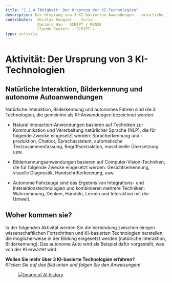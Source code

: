 ```yaml
---
title: "2.2.4 Tätigkeit: Der Ursprung der KI-Technologien"
description: Der Ursprung von 3 KI-basierten Anwendungen - natürliche Interaktion, Bilderkennung und autonomes Auto.
contributor:  Nicolas Rougier -  Inria
              Daniela Hau - SCRIPT / MENJE
              Claude Reuters - SCRIPT / 
type: activity
---
```


# Aktivität: Der Ursprung von 3 KI-Technologien

## Natürliche Interaktion, Bilderkennung und autonome Autoanwendungen

Natürliche Interaktion, Bilderkennung und autonomes Fahren sind die 3 Technologien, die gemeinhin als KI-Anwendungen bezeichnet werden:

- Natural Interaction-Anwendungen basieren auf Techniken zur Kommunikation und Verarbeitung natürlicher Sprache (NLP), die für folgende Zwecke eingesetzt werden: Spracherkennung und -produktion, Chatbot, Sprachassistent, automatische Textzusammenfassung, Begriffsextraktion, maschinelle Übersetzung usw.

- Bilderkennungsanwendungen basieren auf Computer-Vision-Techniken, die für folgende Zwecke eingesetzt werden: Gesichtserkennung, visuelle Diagnostik, Handschrifterkennung, usw.

- Autonome Fahrzeuge sind das Ergebnis von Integrations- und Interaktionstechnologien und kombinieren mehrere Techniken: Wahrnehmung, Denken, Handeln, Lernen und Interaktion mit der Umwelt.

## Woher kommen sie?

In der folgenden Aktivität werden Sie die Verbindung zwischen einigen wissenschaftlichen Fortschritten und KI-basierten Technologien herstellen, die möglicherweise in der Bildung eingesetzt werden (natürliche Interaktion, Bilderkennung). Das autonome Auto wird als Beispiel dafür vorgestellt, was von der KI erwartet wird.

**Wollen Sie mehr über 3 KI-basierte Technologien erfahren?**  
_Klicken Sie auf das Bild unten und folgen Sie den Anweisungen!_

<a href="2-2-4-Activity-Discover-AI-innovations-DE/2-2-4-Origin-of-AI-innovations-DE.html" target="_blank"><figure>
  <img src="Images/AI-historical-timeline-DE.png" alt="Image of AI history" />
</figure></a>
